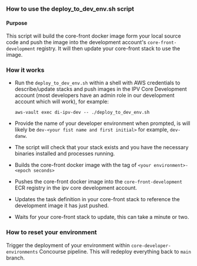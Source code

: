 ### How to use the deploy_to_dev_env.sh script

#### Purpose

This script will build the core-front docker image form your local source code and push the image into the development account's `core-front-development` registry. It will then update your core-front stack to use the image.

### How it works

- Run the `deploy_to_dev_env.sh` within a shell with AWS credentials to describe/update stacks and push images in the IPV Core Development account (most developers have an admin role in our development account which will work), for example:

  `aws-vault exec di-ipv-dev -- ./deploy_to_dev_env.sh`

- Provide the name of your developer environment when prompted, is will likely be `dev-<your fist name and first initial>` for example, `dev-danw`.
- The script will check that your stack exists and you have the necessary binaries installed and processes running.
- Builds the core-front docker image with the tag of `<your environment>-<epoch seconds>`
- Pushes the core-front docker image into the `core-front-development` ECR registry in the ipv core development account.
- Updates the task definition in your core-front stack to reference the development image it has just pushed.
- Waits for your core-front stack to update, this can take a minute or two.

### How to reset your environment

Trigger the deployment of your environment within `core-developer-environments` Concourse pipeline. This will redeploy everything back to `main` branch.
